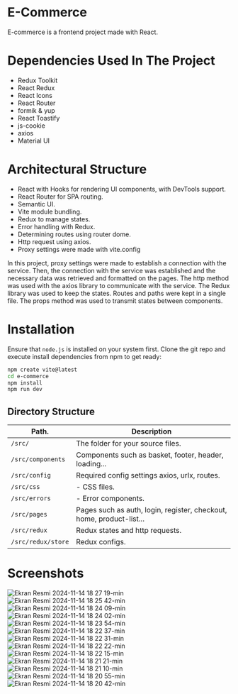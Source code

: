 # E-Commerce

E-commerce is a frontend project made with React.

# Dependencies Used In The Project
- Redux Toolkit
- React Redux
- React Icons
- React Router
- formik & yup
- React Toastify
- js-cookie
- axios
- Material UI

# Architectural Structure
- React with Hooks for rendering UI components, with DevTools support.
- React Router for SPA routing.
- Semantic UI.
- Vite module bundling.
- Redux to manage states.
- Error handling with Redux.
- Determining routes using router dome.
- Http request using axios.
- Proxy settings were made with vite.config

In this project, proxy settings were made to establish a connection with the service. Then, the connection with the service was established and the necessary data was retrieved and formatted on the pages. The http method was used with the axios library to communicate with the service. The Redux library was used to keep the states. Routes and paths were kept in a single file. The props method was used to transmit states between components.

# Installation
Ensure that `node.js` is installed on your system first.
Clone the git repo and execute install dependencies from npm to get ready:

```sh
npm create vite@latest
cd e-commerce
npm install
npm run dev
```

## Directory Structure

| Path.                                           | Description                                                     |
|-------------------------------------------------|-----------------------------------------------------------------|
| `/src/`                                         | The folder for your source files.                                |
| `/src/components`                              |  Components such as basket, footer, header, loading...                    |
| `/src/config`                             |  Required config settings axios, urlx, routes.                                        |
| `/src/css`                               | - CSS files.                                                         |
| `/src/errors`                     | - Error components.                                       |
| `/src/pages`                               | Pages such as auth, login, register, checkout, home, product-list...          |
| `/src/redux`                               | Redux states and http requests.                                                |
| `/src/redux/store`                                      | Redux configs.        |


# Screenshots

![Ekran Resmi 2024-11-14 18 27 19-min](https://github.com/user-attachments/assets/6740b840-3c95-4ca7-93ae-e5b853bef137)
![Ekran Resmi 2024-11-14 18 25 42-min](https://github.com/user-attachments/assets/ec9c43a9-9bb5-4af9-8990-50d2a96c954d)
![Ekran Resmi 2024-11-14 18 24 09-min](https://github.com/user-attachments/assets/3f7a36bf-059f-4ed3-98cb-cfdcddcf3556)
![Ekran Resmi 2024-11-14 18 24 02-min](https://github.com/user-attachments/assets/6c14e819-1ee7-4451-bac9-a49ea1f12c0f)
![Ekran Resmi 2024-11-14 18 23 54-min](https://github.com/user-attachments/assets/df2d25cb-a022-4edd-8de5-655d915b565c)
![Ekran Resmi 2024-11-14 18 22 37-min](https://github.com/user-attachments/assets/53ddb406-4df7-4115-89c0-a370671f6416)
![Ekran Resmi 2024-11-14 18 22 31-min](https://github.com/user-attachments/assets/588d5f4d-ea2d-464b-be82-2de1d0677d3f)
![Ekran Resmi 2024-11-14 18 22 22-min](https://github.com/user-attachments/assets/9045f7a3-10e9-4422-a272-832c9dd58549)
![Ekran Resmi 2024-11-14 18 22 15-min](https://github.com/user-attachments/assets/c3ad5ee8-d155-48c0-9b2e-b1ce6c4e2661)
![Ekran Resmi 2024-11-14 18 21 21-min](https://github.com/user-attachments/assets/7a41eeea-985d-4f28-9c1a-56b05eefa7a1)
![Ekran Resmi 2024-11-14 18 21 10-min](https://github.com/user-attachments/assets/e3bbf80f-0ce6-46d4-8416-62c015be3905)
![Ekran Resmi 2024-11-14 18 20 55-min](https://github.com/user-attachments/assets/f9637ba0-9f75-4e95-95e4-bdbbf9e4a44e)
![Ekran Resmi 2024-11-14 18 20 42-min](https://github.com/user-attachments/assets/1f1ffea2-47cf-449b-8cec-465c96fe3c81)





